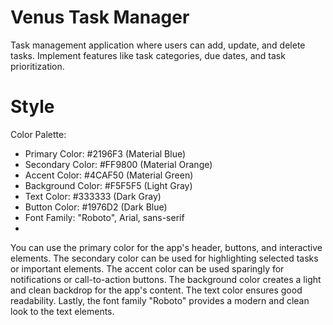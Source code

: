 # Venus Task Manager

Task management application where users can add, update, and delete tasks. Implement features like task categories, due dates, and task prioritization.

# Style

Color Palette:

- Primary Color: #2196F3 (Material Blue)
- Secondary Color: #FF9800 (Material Orange)
- Accent Color: #4CAF50 (Material Green)
- Background Color: #F5F5F5 (Light Gray)
- Text Color: #333333 (Dark Gray)
- Button Color: #1976D2 (Dark Blue)
- Font Family: "Roboto", Arial, sans-serif
- 
You can use the primary color for the app's header, buttons, and interactive elements. The secondary color can be used for highlighting selected tasks or important elements. The accent color can be used sparingly for notifications or call-to-action buttons. The background color creates a light and clean backdrop for the app's content. The text color ensures good readability. Lastly, the font family "Roboto" provides a modern and clean look to the text elements.


